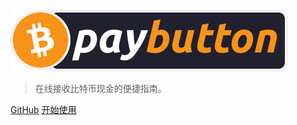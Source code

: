 <!-- _coverpage.md -->

![logo](_media/pbLogoNoBorder.png)

> 在线接收比特币现金的便捷指南。

[GitHub](https://github.com/paybutton/paybutton/)
[开始使用](#什么是PayButton)
